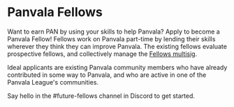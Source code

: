 # Panvala Fellows

Want to earn PAN by using your skills to help Panvala? Apply to become a Panvala Fellow! Fellows work on Panvala part-time by lending their skills wherever they think they can improve Panvala. The existing fellows evaluate prospective fellows, and collectively manage the [Fellows multisig](https://gnosis-safe.io/app/#/safes/0x47aE9FaF3AbeA7b2acAC69aB0A7B939201FeA5F6/transactions).

Ideal applicants are existing Panvala community members who have already contributed in some way to Panvala, and who are active in one of the Panvala League's communities.

Say hello in the \#future-fellows channel in Discord to get started.

